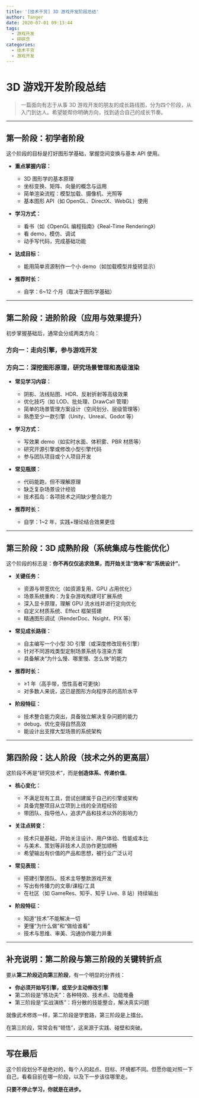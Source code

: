 ```yaml
---
title: '[技术干货] 3D 游戏开发阶段总结'
author: Tanger
date: 2020-07-01 09:13:44
tags:
  - 游戏开发
  - 碎碎念
categories:
  - 技术干货
  - 游戏开发
---
```


# 3D 游戏开发阶段总结

> 一篇面向有志于从事 3D 游戏开发的朋友的成长路线图，分为四个阶段，从入门到达人。希望能帮你明确方向，找到适合自己的成长节奏。

---

## 第一阶段：初学者阶段

这个阶段的目标是打好图形学基础，掌握空间变换与基本 API 使用。

- **重点掌握内容：**

  - 3D 图形学的基本原理
  - 坐标变换、矩阵、向量的概念与运用
  - 简单渲染流程：模型加载、摄像机、光照等
  - 基本图形 API（如 OpenGL、DirectX、WebGL）使用

- **学习方式：**
  - 看书（如《OpenGL 编程指南》《Real-Time Rendering》）
  - 看 demo，模仿、调试
  - 动手写代码，完成基础功能
- **达成目标：**

  - 能用简单资源制作一个小 demo（如加载模型并旋转显示）

- **推荐时长：**
  - 自学：6~12 个月（取决于图形学基础）

---

## 第二阶段：进阶阶段（应用与效果提升）

初步掌握基础后，通常会分成两类方向：

### 方向一：走向引擎，参与游戏开发

### 方向二：深挖图形原理，研究场景管理和高级渲染

- **常见学习内容：**

  - 阴影、法线贴图、HDR、反射折射等高级效果
  - 优化技巧（如 LOD、批处理、DrawCall 管理）
  - 简单的场景管理方案设计（空间划分、层级管理等）
  - 熟悉至少一款引擎（Unity、Unreal、Godot 等）

- **学习方式：**

  - 写效果 demo（如实时水面、体积雾、PBR 材质等）
  - 研究开源引擎或修改小型引擎代码
  - 参与团队项目或个人项目开发

- **常见瓶颈：**

  - 代码能跑，但不理解原理
  - 缺乏复杂场景设计经验
  - 技术孤岛：各项技术之间缺少整合能力

- **推荐时长：**
  - 自学：1~2 年，实践+理论结合效果更佳

---

## 第三阶段：3D 成熟阶段（系统集成与性能优化）

这个阶段的标志是：**你不再仅仅追求效果，而开始关注“效率”和“系统设计”**。

- **关键任务：**

  - 资源与带宽优化（如资源复用、GPU 占用优化）
  - 场景系统重构：为复杂游戏构建可扩展系统
  - 深入显卡原理，理解 GPU 流水线并进行定向优化
  - 自定义材质系统、Effect 框架搭建
  - 精通图形调试（RenderDoc、Nsight、PIX 等）

- **常见成长路径：**

  - 自主编写一个小型 3D 引擎（或深度修改现有引擎）
  - 针对不同游戏类型定制场景系统与渲染方案
  - 具备解决“为什么慢、哪里慢、怎么快”的能力

- **推荐时长：**

  - ≥1 年（高手带，悟性高者可更快）
  - 对多数人来说，这已是图形方向程序员的高阶水平

- **阶段特征：**
  - 技术整合能力突出，具备独立解决复杂问题的能力
  - debug、优化变得自然高效
  - 能设计出支撑大型场景的系统架构

---

## 第四阶段：达人阶段（技术之外的更高层）

这阶段不再是“研究技术”，而是**创造体系、传递价值**。

- **核心变化：**

  - 不满足现有工具，尝试创建属于自己的引擎或架构
  - 具备完整项目从立项到上线的全流程经验
  - 带团队、指导他人，追求产品和技术以外的影响力

- **关注点转变：**

  - 技术只是基础，开始关注设计、用户体验、性能成本比
  - 与美术、策划等非技术人员协作更加顺畅
  - 希望输出有价值的产品和思想，被行业广泛认可

- **常见表现：**

  - 搭建引擎团队、技术主导整款游戏开发
  - 写出有传播力的文章/课程/工具
  - 在社区（如 GameRes、知乎、知乎 Live、B 站）持续输出

- **阶段特征：**
  - 知道“技术”不能解决一切
  - 更懂“为什么做”和“做给谁看”
  - 技术与思维、审美、沟通协作能力并重

---

## 补充说明：第二阶段与第三阶段的关键转折点

要从**第二阶段迈向第三阶段**，有一个明显的分界线：

- **你必须开始写引擎，或至少主动修改引擎**
- 第二阶段是“练功夫”：各种特效、技术点、功能堆叠
- 第三阶段是“实战演练”：将分散的技能整合，解决真实问题

就像武术修炼一样，第二阶段是学套路，第三阶段是上擂台。

在第三阶段，常常会有“顿悟”，这来源于实践、碰壁和突破。

---

## 写在最后

这个阶段划分不是绝对的，每个人的起点、目标、环境都不同。但愿你能对照一下自己，看看目前在哪一阶段，以及下一步该往哪里走。

**只要不停止学习，你就是在进步。**
